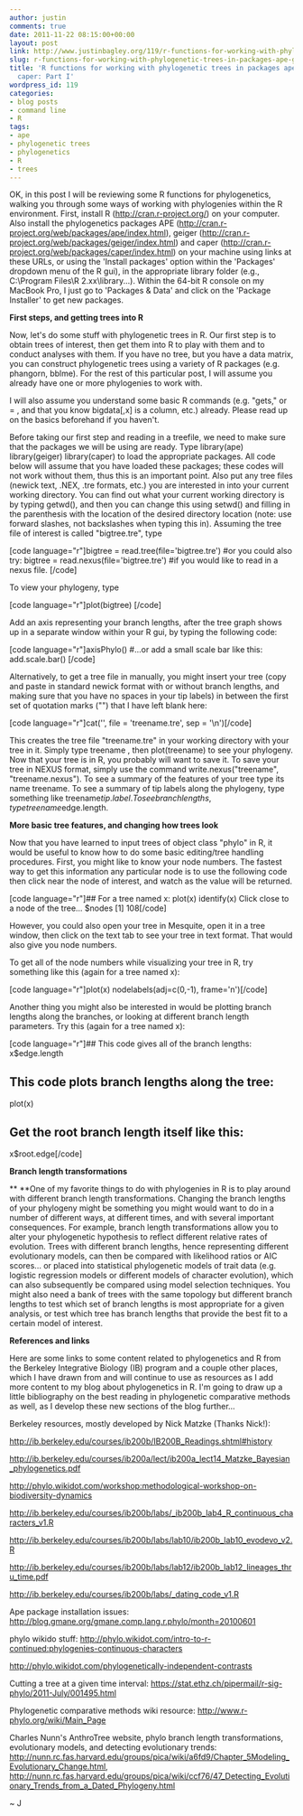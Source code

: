 ```yaml
---
author: justin
comments: true
date: 2011-11-22 08:15:00+00:00
layout: post
link: http://www.justinbagley.org/119/r-functions-for-working-with-phylogenetic-trees-in-packages-ape-geiger-and-caper-part-i
slug: r-functions-for-working-with-phylogenetic-trees-in-packages-ape-geiger-and-caper-part-i
title: 'R functions for working with phylogenetic trees in packages ape, geiger, and
  caper: Part I'
wordpress_id: 119
categories:
- blog posts
- command line
- R
tags:
- ape
- phylogenetic trees
- phylogenetics
- R
- trees
---
```


OK, in this post I will be reviewing some R functions for phylogenetics, walking you through some ways of working with phylogenies within the R environment. First, install R (http://cran.r-project.org/) on your computer. Also install the phylogenetics packages APE (http://cran.r-project.org/web/packages/ape/index.html), geiger (http://cran.r-project.org/web/packages/geiger/index.html) and caper (http://cran.r-project.org/web/packages/caper/index.html) on your machine using links at these URLs, or using the 'Install packages' option within the 'Packages' dropdown menu of the R gui), in the appropriate library folder (e.g., C:\Program Files\R 2.xx\library...). Within the 64-bit R console on my MacBook Pro, I just go to 'Packages & Data' and click on the 'Package Installer' to get new packages.  

   

 **First steps, and getting trees into R**   

 Now, let's do some stuff with phylogenetic trees in R. Our first step is to obtain trees of interest, then get them into R to play with them and to conduct analyses with them. If you have no tree, but you have a data matrix, you can construct phylogenetic trees using a variety of R packages (e.g. phangorn, bblme). For the rest of this particular post, I will assume you already have one or more phylogenies to work with.   

   

 I will also assume you understand some basic R commands (e.g. "gets," or = , and that you know bigdata[,x] is a column, etc.) already. Please read up on the basics beforehand if you haven't.   

   

 Before taking our first step and reading in a treefile, we need to make sure that the packages we will be using are ready. Type library(ape) library(geiger) library(caper) to load the appropriate packages. All code below will assume that you have loaded these packages; these codes will not work without them, thus this is an important point. Also put any tree files (newick text, .NEX, .tre formats, etc.) you are interested in into your current working directory. You can find out what your current working directory is by typing getwd(), and then you can change this using setwd() and filling in the parenthesis with the location of the desired directory location (note: use forward slashes, not backslashes when typing this in). Assuming the tree file of interest is called "bigtree.tre", type





[code language="r"]bigtree = read.tree(file='bigtree.tre')
#or you could also try:
bigtree = read.nexus(file='bigtree.tre')
#if you would like to read in a nexus file. [/code]







To view your phylogeny, type










[code language="r"]plot(bigtree) [/code]










Add an axis representing your branch lengths, after the tree graph shows up in a separate window within your R gui, by typing the following code:









[code language="r"]axisPhylo()
#...or add a small scale bar like this:
add.scale.bar() [/code]









Alternatively, to get a tree file in manually, you might insert your tree (copy and paste in standard newick format with or without branch lengths, and making sure that you have no spaces in your tip labels) in between the first set of quotation marks ("") that I have left blank here:









[code language="r"]cat('', file = 'treename.tre', sep = '\n')[/code]









This creates the tree file "treename.tre" in your working directory with your tree in it. Simply type treename , then plot(treename) to see your phylogeny. Now that your tree is in R, you probably will want to save it. To save your tree in NEXUS format, simply use the command write.nexus("treename", "treename.nexus"). To see a summary of the features of your tree type its name treename. To see a summary of tip labels along the phylogeny, type something like treename$tip.label. To see branch lengths, type treename$edge.length.   

   

 **More basic tree features, and changing how trees look**   

   

 Now that you have learned to input trees of object class "phylo" in R, it would be useful to know how to do some basic editing/tree handling procedures. First, you might like to know your node numbers. The fastest way to get this information any particular node is to use the following code then click near the node of interest, and watch as the value will be returned.









[code language="r"]## For a tree named x:
plot(x)
identify(x)
Click close to a node of the tree...
$nodes
[1] 108[/code]









However, you could also open your tree in Mesquite, open it in a tree window, then click on the text tab to see your tree in text format. That would also give you node numbers.  

   

To get all of the node numbers while visualizing your tree in R, try something like this (again for a tree named x):








[code language="r"]plot(x)
nodelabels(adj=c(0,-1), frame='n')[/code]








Another thing you might also be interested in would be plotting branch lengths along the branches, or looking at different branch length parameters. Try this (again for a tree named x):








[code language="r"]## This code gives all of the branch lengths:
x$edge.length
## This code plots branch lengths along the tree:
plot(x)
  
## Get the root branch length itself like this:
x$root.edge[/code]








  

  

  

**Branch length transformations**  

** **One of my favorite things to do with phylogenies in R is to play around with different branch length transformations. Changing the branch lengths of your phylogeny might be something you might would want to do in a number of different ways, at different times, and with several important consequences. For example, branch length transformations allow you to alter your phylogenetic hypothesis to reflect different relative rates of evolution. Trees with different branch lengths, hence representing different evolutionary models, can then be compared with likelihood ratios or AIC scores... or placed into statistical phylogenetic models of trait data (e.g. logistic regression models or different models of character evolution), which can also subsequently be compared using model selection techniques. You might also need a bank of trees with the same topology but different branch lengths to test which set of branch lengths is most appropriate for a given analysis, or test which tree has branch lengths that provide the best fit to a certain model of interest.  

   

   

 **References and links**  

 Here are some links to some content related to phylogenetics and R from the Berkeley Integrative Biology (IB) program and a couple other places, which I have drawn from and will continue to use as resources as I add more content to my blog about phylogenetics in R. I'm going to draw up a little bibliography on the best reading in phylogenetic comparative methods as well, as I develop these new sections of the blog further...  

   

   

 Berkeley resources, mostly developed by Nick Matzke (Thanks Nick!):  

 http://ib.berkeley.edu/courses/ib200b/IB200B_Readings.shtml#history  

 http://ib.berkeley.edu/courses/ib200a/lect/ib200a_lect14_Matzke_Bayesian_phylogenetics.pdf  

 http://phylo.wikidot.com/workshop:methodological-workshop-on-biodiversity-dynamics  

 http://ib.berkeley.edu/courses/ib200b/labs/_ib200b_lab4_R_continuous_characters_v1.R  

 http://ib.berkeley.edu/courses/ib200b/labs/lab10/ib200b_lab10_evodevo_v2.R  

 http://ib.berkeley.edu/courses/ib200b/labs/lab12/ib200b_lab12_lineages_thru_time.pdf  

 http://ib.berkeley.edu/courses/ib200b/labs/_dating_code_v1.R  

   

 Ape package installation issues: http://blog.gmane.org/gmane.comp.lang.r.phylo/month=20100601   

   

 phylo wikido stuff: http://phylo.wikidot.com/intro-to-r-continued:phylogenies-continuous-characters  

 http://phylo.wikidot.com/phylogenetically-independent-contrasts   

   

 Cutting a tree at a given time interval: https://stat.ethz.ch/pipermail/r-sig-phylo/2011-July/001495.html  

   

 Phylogenetic comparative methods wiki resource: http://www.r-phylo.org/wiki/Main_Page  

   

 Charles Nunn's AnthroTree website, phylo branch length transformations, evolutionary models, and detecting evolutionary trends: http://nunn.rc.fas.harvard.edu/groups/pica/wiki/a6fd9/Chapter_5Modeling_Evolutionary_Change.html, http://nunn.rc.fas.harvard.edu/groups/pica/wiki/ccf76/47_Detecting_Evolutionary_Trends_from_a_Dated_Phylogeny.html   

   

   

   

   

 ~ J
